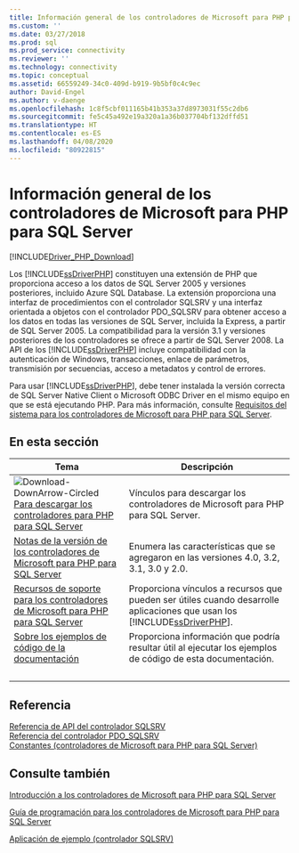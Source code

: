 ```yaml
---
title: Información general de los controladores de Microsoft para PHP para SQL Server | Microsoft Docs
ms.custom: ''
ms.date: 03/27/2018
ms.prod: sql
ms.prod_service: connectivity
ms.reviewer: ''
ms.technology: connectivity
ms.topic: conceptual
ms.assetid: 66559249-34c0-409d-b919-9b5bf0c4c9ec
author: David-Engel
ms.author: v-daenge
ms.openlocfilehash: 1c8f5cbf011165b41b353a37d8973031f55c2db6
ms.sourcegitcommit: fe5c45a492e19a320a1a36b037704bf132dffd51
ms.translationtype: HT
ms.contentlocale: es-ES
ms.lasthandoff: 04/08/2020
ms.locfileid: "80922815"
---
```

# <a name="overview-of-the-microsoft-drivers-for-php-for-sql-server"></a>Información general de los controladores de Microsoft para PHP para SQL Server

[!INCLUDE[Driver_PHP_Download](../../includes/driver_php_download.md)]

Los [!INCLUDE[ssDriverPHP](../../includes/ssdriverphp_md.md)] constituyen una extensión de PHP que proporciona acceso a los datos de SQL Server 2005 y versiones posteriores, incluido Azure SQL Database. La extensión proporciona una interfaz de procedimientos con el controlador SQLSRV y una interfaz orientada a objetos con el controlador PDO_SQLSRV para obtener acceso a los datos en todas las versiones de SQL Server, incluida la Express, a partir de SQL Server 2005. La compatibilidad para la versión 3.1 y versiones posteriores de los controladores se ofrece a partir de SQL Server 2008. La API de los [!INCLUDE[ssDriverPHP](../../includes/ssdriverphp_md.md)] incluye compatibilidad con la autenticación de Windows, transacciones, enlace de parámetros, transmisión por secuencias, acceso a metadatos y control de errores.  
  
Para usar [!INCLUDE[ssDriverPHP](../../includes/ssdriverphp_md.md)], debe tener instalada la versión correcta de SQL Server Native Client o Microsoft ODBC Driver en el mismo equipo en que se está ejecutando PHP.  Para más información, consulte [Requisitos del sistema para los controladores de Microsoft para PHP para SQL Server](../../connect/php/system-requirements-for-the-php-sql-driver.md).  
  
## <a name="in-this-section"></a>En esta sección  
  
|Tema|Descripción|  
|---------|---------------|  
| ![Download-DownArrow-Circled](../../ssms/media/download-icon.png)[Para descargar los controladores para PHP para SQL Server](download-drivers-php-sql-server.md) | Vínculos para descargar los controladores de Microsoft para PHP para SQL Server. |
|[Notas de la versión de los controladores de Microsoft para PHP para SQL Server](../../connect/php/release-notes-php-sql-driver.md)|Enumera las características que se agregaron en las versiones 4.0, 3.2, 3.1, 3.0 y 2.0.|  
|[Recursos de soporte para los controladores de Microsoft para PHP para SQL Server](../../connect/php/support-resources-for-the-php-sql-driver.md)|Proporciona vínculos a recursos que pueden ser útiles cuando desarrolle aplicaciones que usan los [!INCLUDE[ssDriverPHP](../../includes/ssdriverphp_md.md)].|  
|[Sobre los ejemplos de código de la documentación](../../connect/php/about-code-examples-in-the-documentation.md)|Proporciona información que podría resultar útil al ejecutar los ejemplos de código de esta documentación.|  
| &nbsp; | &nbsp; |

## <a name="reference"></a>Referencia

[Referencia de API del controlador SQLSRV](../../connect/php/sqlsrv-driver-api-reference.md)  
[Referencia del controlador PDO_SQLSRV](../../connect/php/pdo-sqlsrv-driver-reference.md)  
[Constantes &#40;controladores de Microsoft para PHP para SQL Server&#41;](../../connect/php/constants-microsoft-drivers-for-php-for-sql-server.md)  

## <a name="see-also"></a>Consulte también

[Introducción a los controladores de Microsoft para PHP para SQL Server](../../connect/php/getting-started-with-the-php-sql-driver.md)

[Guía de programación para los controladores de Microsoft para PHP para SQL Server](../../connect/php/programming-guide-for-php-sql-driver.md)

[Aplicación de ejemplo &#40;controlador SQLSRV&#41;](../../connect/php/example-application-sqlsrv-driver.md)
